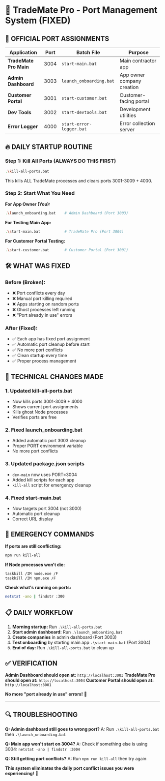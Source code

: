 # 🚀 TradeMate Pro - Port Management System (FIXED)

## 🎯 **OFFICIAL PORT ASSIGNMENTS**

| Application | Port | Batch File | Purpose |
|-------------|------|------------|---------|
| **TradeMate Pro Main** | 3004 | `start-main.bat` | Main contractor app |
| **Admin Dashboard** | 3003 | `launch_onboarding.bat` | App owner company creation |
| **Customer Portal** | 3001 | `start-customer.bat` | Customer-facing portal |
| **Dev Tools** | 3002 | `start-devtools.bat` | Development utilities |
| **Error Logger** | 4000 | `start-error-logger.bat` | Error collection server |

## 🔥 **DAILY STARTUP ROUTINE**

### **Step 1: Kill All Ports (ALWAYS DO THIS FIRST)**
```bash
.\kill-all-ports.bat
```
This kills ALL TradeMate processes and clears ports 3001-3009 + 4000.

### **Step 2: Start What You Need**

**For App Owner (You):**
```bash
.\launch_onboarding.bat    # Admin Dashboard (Port 3003)
```

**For Testing Main App:**
```bash
.\start-main.bat           # TradeMate Pro (Port 3004)
```

**For Customer Portal Testing:**
```bash
.\start-customer.bat       # Customer Portal (Port 3001)
```

## 🛠️ **WHAT WAS FIXED**

### **Before (Broken):**
- ❌ Port conflicts every day
- ❌ Manual port killing required
- ❌ Apps starting on random ports
- ❌ Ghost processes left running
- ❌ "Port already in use" errors

### **After (Fixed):**
- ✅ Each app has fixed port assignment
- ✅ Automatic port cleanup before start
- ✅ No more port conflicts
- ✅ Clean startup every time
- ✅ Proper process management

## 🔧 **TECHNICAL CHANGES MADE**

### **1. Updated kill-all-ports.bat**
- Now kills ports 3001-3009 + 4000
- Shows current port assignments
- Kills ghost Node processes
- Verifies ports are free

### **2. Fixed launch_onboarding.bat**
- Added automatic port 3003 cleanup
- Proper PORT environment variable
- No more port conflicts

### **3. Updated package.json scripts**
- `dev-main` now uses PORT=3004
- Added kill scripts for each app
- `kill-all` script for emergency cleanup

### **4. Fixed start-main.bat**
- Now targets port 3004 (not 3000)
- Automatic port cleanup
- Correct URL display

## 🚨 **EMERGENCY COMMANDS**

**If ports are still conflicting:**
```bash
npm run kill-all
```

**If Node processes won't die:**
```bash
taskkill /IM node.exe /F
taskkill /IM npm.exe /F
```

**Check what's running on ports:**
```bash
netstat -ano | findstr :300
```

## 📋 **DAILY WORKFLOW**

1. **Morning startup:** Run `.\kill-all-ports.bat`
2. **Start admin dashboard:** Run `.\launch_onboarding.bat`
3. **Create companies** in admin dashboard (Port 3003)
4. **Test onboarding** by starting main app `.\start-main.bat` (Port 3004)
5. **End of day:** Run `.\kill-all-ports.bat` to clean up

## ✅ **VERIFICATION**

**Admin Dashboard should open at:** `http://localhost:3003`
**TradeMate Pro should open at:** `http://localhost:3004`
**Customer Portal should open at:** `http://localhost:3001`

**No more "port already in use" errors!** 🎉

---

## 🔍 **TROUBLESHOOTING**

**Q: Admin dashboard still goes to wrong port?**
A: Run `.\kill-all-ports.bat` then `.\launch_onboarding.bat`

**Q: Main app won't start on 3004?**
A: Check if something else is using 3004: `netstat -ano | findstr :3004`

**Q: Still getting port conflicts?**
A: Run `npm run kill-all` then try again

**This system eliminates the daily port conflict issues you were experiencing!** 🚀
